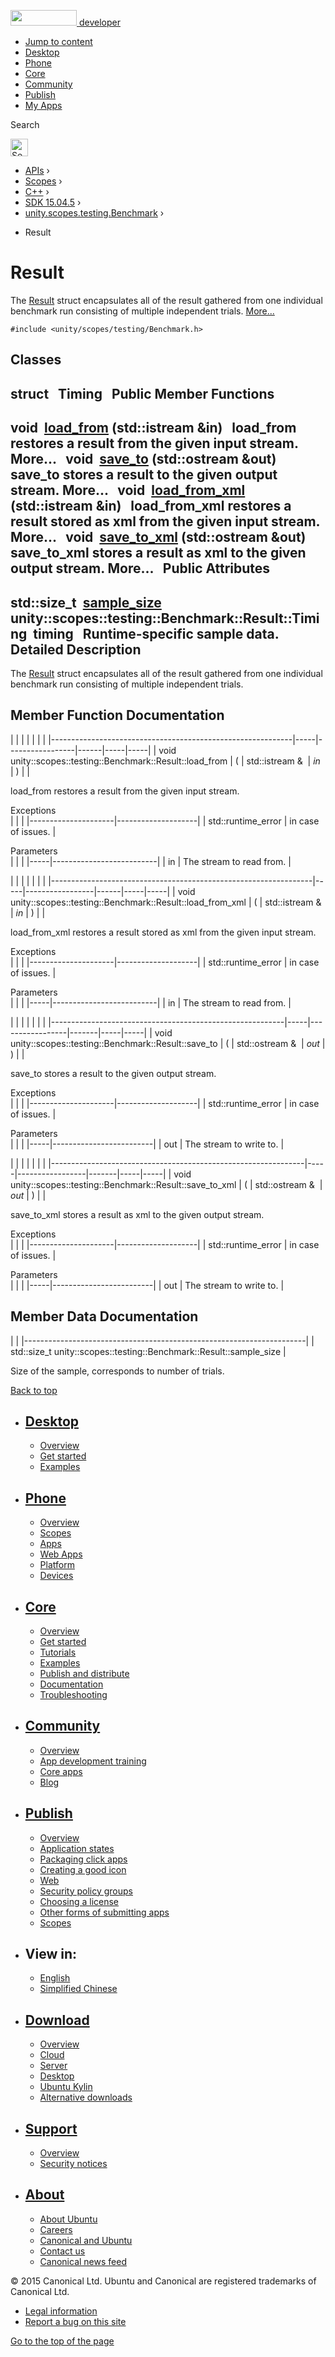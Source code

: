<a href="https://developer.ubuntu.com/" class="logo-ubuntu"><img src="https://developer.ubuntu.com/assets/sites/ubuntu/latest/u/img/logos/logo-ubuntu-orange.svg" width="106" height="25" /> <span>developer</span></a>

-   [Jump to content](index.html#main-content)
-   [Desktop](https://developer.ubuntu.com/en/desktop/)
-   [Phone](https://developer.ubuntu.com/en/phone/)
-   [Core](https://developer.ubuntu.com/core)
-   [Community](https://developer.ubuntu.com/en/community/)
-   [Publish](https://developer.ubuntu.com/en/publish/)
-   [My Apps](https://myapps.developer.ubuntu.com/)

Search

<img src="https://developer.ubuntu.com/assets/sites/ubuntu/latest/u/img/search-white.svg" alt="Search" height="28" />

-   [APIs](../../../../index.html) ›
-   [Scopes](../../../index.html) ›
-   [C++](../../index.html) ›
-   [SDK 15.04.5](../index.html) ›
-   [unity.scopes.testing.Benchmark](../unity.scopes.testing.Benchmark/index.html) ›

<!-- -->

-   Result

Result
======

The <a href="index.html" class="el" title="The Result struct encapsulates all of the result gathered from one individual benchmark run consistin...">Result</a> struct encapsulates all of the result gathered from one individual benchmark run consisting of multiple independent trials. [More...](index.html#details)

`#include <unity/scopes/testing/Benchmark.h>`

<span id="nested-classes"></span> Classes
-----------------------------------------

struct  
Timing
 
<span id="pub-methods"></span> Public Member Functions
------------------------------------------------------

void 
<a href="index.html#a6a5b4c13c5577319208b16f2fc6f376b" class="el">load_from</a> (std::istream &in)
 
load\_from restores a result from the given input stream. More...
 
void 
<a href="index.html#affa8a2fa514327d6c776bb2524564683" class="el">save_to</a> (std::ostream &out)
 
save\_to stores a result to the given output stream. More...
 
void 
<a href="index.html#a7e39e38d5459491afcad135dfc085f20" class="el">load_from_xml</a> (std::istream &in)
 
load\_from\_xml restores a result stored as xml from the given input stream. More...
 
void 
<a href="index.html#a287d480be8dd59a705ad6d6608cb3abd" class="el">save_to_xml</a> (std::ostream &out)
 
save\_to\_xml stores a result as xml to the given output stream. More...
 
<span id="pub-attribs"></span> Public Attributes
------------------------------------------------

std::size\_t 
<a href="index.html#af4afaf13e8274b469e238169e03f6709" class="el">sample_size</a>
 
<span id="a888340f628b36ebfe7b4df0f2dd93593" class="anchor"></span> unity::scopes::testing::Benchmark::Result::Timing 
timing
 
Runtime-specific sample data.
 
<span id="details"></span>
Detailed Description
--------------------

The <a href="index.html" class="el" title="The Result struct encapsulates all of the result gathered from one individual benchmark run consistin...">Result</a> struct encapsulates all of the result gathered from one individual benchmark run consisting of multiple independent trials.

Member Function Documentation
-----------------------------

<span id="a6a5b4c13c5577319208b16f2fc6f376b" class="anchor"></span>
|                                                            |     |                 |      |     |     |
|------------------------------------------------------------|-----|-----------------|------|-----|-----|
| void unity::scopes::testing::Benchmark::Result::load\_from | (   | std::istream &  | *in* | )   |     |

load\_from restores a result from the given input stream.

Exceptions  
|                     |                    |
|---------------------|--------------------|
| std::runtime\_error | in case of issues. |

<!-- -->

Parameters  
|     |                          |
|-----|--------------------------|
| in  | The stream to read from. |

<span id="a7e39e38d5459491afcad135dfc085f20" class="anchor"></span>
|                                                                 |     |                 |      |     |     |
|-----------------------------------------------------------------|-----|-----------------|------|-----|-----|
| void unity::scopes::testing::Benchmark::Result::load\_from\_xml | (   | std::istream &  | *in* | )   |     |

load\_from\_xml restores a result stored as xml from the given input stream.

Exceptions  
|                     |                    |
|---------------------|--------------------|
| std::runtime\_error | in case of issues. |

<!-- -->

Parameters  
|     |                          |
|-----|--------------------------|
| in  | The stream to read from. |

<span id="affa8a2fa514327d6c776bb2524564683" class="anchor"></span>
|                                                          |     |                 |       |     |     |
|----------------------------------------------------------|-----|-----------------|-------|-----|-----|
| void unity::scopes::testing::Benchmark::Result::save\_to | (   | std::ostream &  | *out* | )   |     |

save\_to stores a result to the given output stream.

Exceptions  
|                     |                    |
|---------------------|--------------------|
| std::runtime\_error | in case of issues. |

<!-- -->

Parameters  
|     |                         |
|-----|-------------------------|
| out | The stream to write to. |

<span id="a287d480be8dd59a705ad6d6608cb3abd" class="anchor"></span>
|                                                               |     |                 |       |     |     |
|---------------------------------------------------------------|-----|-----------------|-------|-----|-----|
| void unity::scopes::testing::Benchmark::Result::save\_to\_xml | (   | std::ostream &  | *out* | )   |     |

save\_to\_xml stores a result as xml to the given output stream.

Exceptions  
|                     |                    |
|---------------------|--------------------|
| std::runtime\_error | in case of issues. |

<!-- -->

Parameters  
|     |                         |
|-----|-------------------------|
| out | The stream to write to. |

Member Data Documentation
-------------------------

<span id="af4afaf13e8274b469e238169e03f6709" class="anchor"></span>
|                                                                      |
|----------------------------------------------------------------------|
| std::size\_t unity::scopes::testing::Benchmark::Result::sample\_size |

Size of the sample, corresponds to number of trials.

[Back to top](index.html#)

-   [Desktop](https://developer.ubuntu.com/en/desktop/)
    ---------------------------------------------------

    -   [Overview](https://developer.ubuntu.com/en/desktop/)
    -   [Get started](http://snapcraft.io/?utm_source=developer.ubuntu.com&utm_medium=devportal&utm_term=snaps%20snapcraft%20desktop&utm_content=menu&utm_campaign=duc_snappers)
    -   [Examples](https://github.com/ubuntu/snappy-playpen)

-   [Phone](https://developer.ubuntu.com/en/phone/)
    -----------------------------------------------

    -   [Overview](https://developer.ubuntu.com/en/phone/)
    -   [Scopes](https://developer.ubuntu.com/en/phone/scopes/)
    -   [Apps](https://developer.ubuntu.com/en/phone/apps/)
    -   [Web Apps](https://developer.ubuntu.com/en/phone/web/)
    -   [Platform](https://developer.ubuntu.com/en/phone/platform/)
    -   [Devices](https://developer.ubuntu.com/en/phone/devices/)

-   [Core](https://developer.ubuntu.com/core)
    -----------------------------------------

    -   [Overview](https://developer.ubuntu.com/core)
    -   [Get started](https://developer.ubuntu.com/core/get-started)
    -   [Tutorials](https://developer.ubuntu.com/core/tutorials)
    -   [Examples](https://developer.ubuntu.com/core/examples)
    -   [Publish and distribute](https://developer.ubuntu.com/core/publish-and-distribute)
    -   [Documentation](https://developer.ubuntu.com/core/documentation)
    -   [Troubleshooting](https://developer.ubuntu.com/core/troubleshooting)

-   [Community](https://developer.ubuntu.com/en/community/)
    -------------------------------------------------------

    -   [Overview](https://developer.ubuntu.com/en/community/)
    -   [App development training](https://developer.ubuntu.com/en/community/training/)
    -   [Core apps](https://developer.ubuntu.com/en/community/core-apps/)
    -   [Blog](https://developer.ubuntu.com/en/community/blog/)

-   [Publish](https://developer.ubuntu.com/en/publish/)
    ---------------------------------------------------

    -   [Overview](https://developer.ubuntu.com/en/publish/)
    -   [Application states](https://developer.ubuntu.com/en/publish/application-states/)
    -   [Packaging click apps](https://developer.ubuntu.com/en/publish/packaging-click-apps/)
    -   [Creating a good icon](https://developer.ubuntu.com/en/publish/creating-a-good-icon/)
    -   [Web](https://developer.ubuntu.com/en/publish/web/)
    -   [Security policy groups](https://developer.ubuntu.com/en/publish/security-policy-groups/)
    -   [Choosing a license](https://developer.ubuntu.com/en/publish/choosing-a-license/)
    -   [Other forms of submitting apps](https://developer.ubuntu.com/en/publish/other-forms-of-submitting-apps/)
    -   [Scopes](https://developer.ubuntu.com/en/publish/scopes/)

-   View in:
    --------

    -   [English](index.html "Change to language: English")
    -   [Simplified Chinese](index.html "Change to language: Simplified Chinese")

-   [Download](http://ubuntu.com/download/)
    ---------------------------------------

    -   [Overview](http://ubuntu.com/download)
    -   [Cloud](http://ubuntu.com/download/cloud)
    -   [Server](http://ubuntu.com/download/server)
    -   [Desktop](http://ubuntu.com/download/desktop)
    -   [Ubuntu Kylin](http://ubuntu.com/download/ubuntu-kylin)
    -   [Alternative downloads](http://ubuntu.com/download/alternative-downloads)

-   [Support](http://ubuntu.com/support/)
    -------------------------------------

    -   [Overview](http://ubuntu.com/support)
    -   [Security notices](http://www.ubuntu.com/usn/)

-   [About](http://ubuntu.com/about/)
    ---------------------------------

    -   [About Ubuntu](http://ubuntu.com/about/about-ubuntu)
    -   [Careers](http://www.canonical.com/careers)
    -   [Canonical and Ubuntu](http://ubuntu.com/about/canonical-and-ubuntu)
    -   [Contact us](http://ubuntu.com/about/contact-us)
    -   [Canonical news feed](http://insights.ubuntu.com/feed/)

© 2015 Canonical Ltd. Ubuntu and Canonical are registered trademarks of Canonical Ltd.

-   [Legal information](http://www.ubuntu.com/legal)
-   [Report a bug on this site](https://bugs.launchpad.net/developer-ubuntu-com/)

<span class="accessibility-aid">[Go to the top of the page](index.html#)</span>
